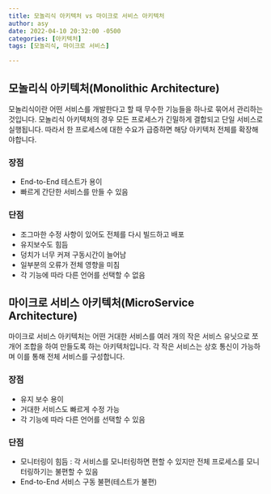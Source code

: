 ```yaml
---
title: 모놀리식 아키텍처 vs 마이크로 서비스 아키텍처
author: asy
date: 2022-04-10 20:32:00 -0500
categories: [아키텍처]
tags: [모놀리식, 마이크로 서비스]

---
```


## 모놀리식 아키텍처(Monolithic Architecture)

모놀리식이란 어떤 서비스를 개발한다고 할 때 무수한 기능들을 하나로 묶어서 관리하는 것입니다.
모놀리식 아키텍처의 경우 모든 프로세스가 긴밀하게 결합되고 단일 서비스로 실행됩니다. 따라서 한 프로세스에 대한 수요가 급증하면 해당 아키텍처 전체를 확장해야합니다.

### 장점

- End-to-End 테스트가 용이
- 빠르게 간단한 서비스를 만들 수 있음

### 단점

- 조그마한 수정 사항이 있어도 전체를 다시 빌드하고 배포
- 유지보수도 힘듬
- 덩치가 너무 커져 구동시간이 늘어남
- 일부분의 오류가 전체 영향을 미침
- 각 기능에 따라 다른 언어를 선택할 수 없음

## 마이크로 서비스 아키텍처(MicroService Architecture)

마이크로 서비스 아키텍처는 어떤 거대한 서비스를 여러 개의 작은 서비스 유닛으로 쪼개어 조합을 하여 만들도록 하는 아키텍처입니다. 각 작은 서비스는 상호 통신이 가능하며 이를 통해 전체 서비스를 구성합니다.

### 장점

- 유지 보수 용이
- 거대한 서비스도 빠르게 수정 가능
- 각 기능에 따라 다른 언어를 선택할 수 있음

### 단점

- 모니터링이 힘듬 : 각 서비스를 모니터링하면 편할 수 있지만 전체 프로세스를 모니터링하기는 불편할 수 있음
- End-to-End 서비스 구동 불편(테스트가 불편)